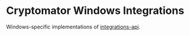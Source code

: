 # Cryptomator Windows Integrations

Windows-specific implementations of [integrations-api](https://github.com/cryptomator/integrations-api).